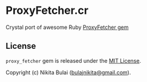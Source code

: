 # ProxyFetcher.cr

Crystal port of awesome Ruby [ProxyFetcher gem](https://github.com/nbulaj/proxy_fetcher)

## License

`proxy_fetcher` gem is released under the [MIT License](http://www.opensource.org/licenses/MIT).

Copyright (c) Nikita Bulai (bulajnikita@gmail.com).
